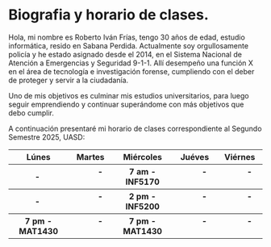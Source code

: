 
<!DOCTYPE html>
<html>
<head>
<title> Biografia y Horario </title>
</head>
<body>
<h1>Biografia y horario de clases.</h1>

<p>Hola, mi nombre es Roberto Iván Frías, tengo 30 años de edad, estudio informática, resido en Sabana Perdida. 
Actualmente soy orgullosamente policía y he estado asignado desde el 2014, en el Sistema Nacional de 
Atención a Emergencias y Seguridad 9-1-1. Allí desempeño una función X en el área de 
tecnología e investigación forense, cumpliendo con el deber de proteger y servir a la ciudadanía.</p>

<p>Uno de mis objetivos es culminar mis estudios universitarios, para luego seguir emprendiendo y continuar superándome 
con más objetivos que debo cumplir.</p>

<p>A continuación presentaré mi horario de clases correspondiente al Segundo Semestre 2025, UASD:</p>

<table>
	<tr>
		<th>Lúnes</th>
		<th>Martes</th>
		<th>Miércoles</th>
		<th>Juéves</th>
		<th>Viérnes</th>
	</tr>
	<tr>
		<th>         -          </th>
		<th>         -          </th>
		<th>7 am - INF5170 </th>
		<th>         -          </th>
		<th>         -          </th>
	</tr>
	<tr>
		<th>         -          </th>
		<th>         -          </th>
		<th>2 pm - INF5200</th>
		<th>         -          </th>
		<th>         -          </th>
	</tr>
	<tr>
		<th>7 pm - MAT1430</th>
		<th>         -          </th>
		<th>7 pm - MAT1430  </th>
		<th>         -          </th>
		<th>         -          </th>
	</tr>


</table>
</body>

</html>
